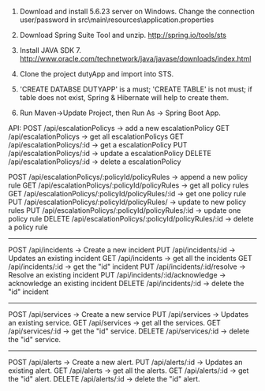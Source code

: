 1. Download and install 5.6.23 server on Windows. Change the connection user/password in
   src\main\resources\application.properties
   
2. Download Spring Suite Tool and unzip.
   http://spring.io/tools/sts

3. Install JAVA SDK 7.
   http://www.oracle.com/technetwork/java/javase/downloads/index.html
   
4. Clone the project dutyApp and import into STS.

5. 'CREATE DATABSE DUTYAPP' is a must;
   'CREATE TABLE' is not must; if table does not exist, Spring & Hibernate will help to create them.
   
6. Run Maven->Update Project, then Run As -> Spring Boot App.

API:
POST /api/escalationPolicys  -> add a new escalationPolicy
GET  /api/escalationPolicys  -> get all escalationPolicys
GET  /api/escalationPolicys/:id  -> get a escalationPolicy
PUT  /api/escalationPolicys/:id  -> update a escalationPolicy
DELETE /api/escalationPolicys/:id  -> delete a escalationPolicy

POST /api/escalationPolicys/:policyId/policyRules  -> append a new policy rule
GET  /api/escalationPolicys/:policyId/policyRules  -> get all policy rules
GET  /api/escalationPolicys/:policyId/policyRules/:id -> get one policy rule
PUT  /api/escalationPolicys/:policyId/policyRules/  -> update to new policy rules
PUT  /api/escalationPolicys/:policyId/policyRules/:id -> update one policy rule
DELETE  /api/escalationPolicys/:policyId/policyRules/:id -> delete a policy rule

-------

POST /api/incidents -> Create a new incident
PUT  /api/incidents/:id -> Updates an existing incident
GET  /api/incidents -> get all the incidents
GET  /api/incidents/:id -> get the "id" incident
PUT  /api/incidents/:id/resolve -> Resolve an existing incident
PUT  /api/incidents/:id/acknowledge -> acknowledge an existing incident
DELETE  /api/incidents/:id -> delete the "id" incident

------
POST  /api/services -> Create a new service
PUT  /api/services -> Updates an existing service.
GET  /api/services -> get all the services.
GET  /api/services/:id -> get the "id" service.
DELETE  /api/services/:id -> delete the "id" service.

------

POST  /api/alerts -> Create a new alert.
PUT  /api/alerts/:id -> Updates an existing alert.
GET  /api/alerts -> get all the alerts.
GET  /api/alerts/:id -> get the "id" alert.
DELETE  /api/alerts/:id -> delete the "id" alert.
